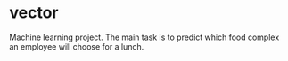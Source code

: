 # vector
Machine learning project. The main task is to predict which food complex an employee will choose for a lunch.
